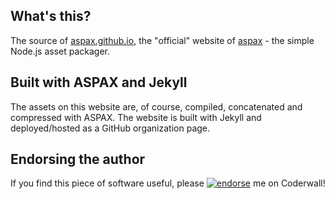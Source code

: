 ## What's this?
The source of [aspax.github.io](http://aspax.github.io), the "official" website of [aspax](http://github.com/icflorescu/aspax) - the simple Node.js asset packager.

## Built with ASPAX and Jekyll
The assets on this website are, of course, compiled, concatenated and compressed with ASPAX.
The website is built with Jekyll and deployed/hosted as a GitHub organization page.

## Endorsing the author
If you find this piece of software useful, please [![endorse](https://api.coderwall.com/icflorescu/endorsecount.png)](https://coderwall.com/icflorescu) me on Coderwall!
